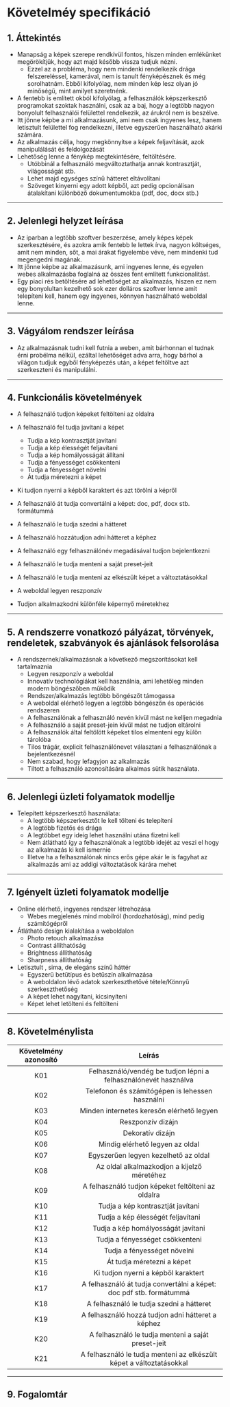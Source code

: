 # **Követelméy specifikáció**
## 1. Áttekintés
* Manapság a képek szerepe rendkívül fontos, hiszen minden emlékünket megörökítjük, hogy azt majd később vissza tudjuk nézni.
    * Ezzel az a probléma, hogy nem mindenki rendelkezik drága felszereléssel, kamerával, nem is tanult fényképésznek és még sorolhatnám. Ebből kifolyólag, nem minden kép lesz olyan jó minőségű, mint amilyet szeretnénk.
* A fentebb is említett okból kifolyólag, a felhasználók képszerkesztő programokat szoktak használni, csak az a baj, hogy a legtöbb nagyon bonyolult felhasználói felülettel rendelkezik, az árukról nem is beszélve.
* Itt jönne képbe a mi alkalmazásunk, ami nem csak ingyenes lesz, hanem letisztult felülettel fog rendelkezni, illetve egyszerűen használható akárki számára.
* Az alkalmazás célja, hogy megkönnyítse a képek feljavítását, azok manipulálását és feldolgozását
* Lehetőség lenne a fénykép megtekintésére, feltöltésére.
    * Utóbbinál a felhasználó megváltoztathatja annak kontrasztját, világosságát stb.
    * Lehet majd egységes színű hátteret eltávolítani
    * Szöveget kinyerni egy adott képből, azt pedig opcionálisan átalakítani különböző dokumentumokba (pdf, doc, docx stb.)
---
## 2. Jelenlegi helyzet leírása
* Az iparban a legtöbb szoftver beszerzése, amely képes képek szerkesztésére, és azokra amik fentebb le lettek írva, nagyon költséges, amit nem minden, sőt, a mai árakat figyelembe véve, nem mindenki tud megengedni magának.
* Itt jönne képbe az alkalmazásunk, ami ingyenes lenne, és egyelen webes alkalmazásba foglalná az összes fent említett funkcionalitást.
* Egy piaci rés betöltésére ad lehetőséget az alkalmazás, hiszen ez nem egy bonyolultan kezelhető sok ezer dolláros szoftver lenne amit telepíteni kell, hanem egy ingyenes, könnyen használható weboldal lenne.
---
## 3. Vágyálom rendszer leírása
* Az alkalmazásnak tudni kell futnia a weben, amit bárhonnan el tudnak érni probélma nélkül, ezáltal lehetőséget adva arra, hogy bárhol a világon tudjuk egyből fényképezés után, a képet feltöltve azt szerkeszteni és manipulálni.
---
## 4. Funkcionális követelmények
* A felhasználó tudjon képeket feltölteni az oldalra
* A felhasználó fel tudja javítani a képet
  * Tudja a kép kontrasztját javítani
  * Tudja a kép élességét feljavítani
  * Tudja a kép homályosságát állítani
  * Tudja a fényességet csökkenteni
  * Tudja a fényességet növelni
  * Át tudja méretezni a képet

* Ki tudjon nyerni a képből karaktert és azt törölni a képről
* A felhasználó át tudja convertálni a képet: doc, pdf, docx stb. formátummá 
* A felhasználó le tudja szedni a hátteret
* A felhasználó hozzátudjon adni hátteret a képhez
* A felhasználó egy felhasználónév megadásával tudjon bejelentkezni
* A felhasználó le tudja menteni a saját preset-jeit
* A felhasználó le tudja menteni az elkészült képet a változtatásokkal
* A weboldal legyen reszponzív
* Tudjon alkalmazkodni különféle képernyő méretekhez
  
---
## 5. A rendszerre vonatkozó pályázat, törvények, rendeletek, szabványok és ajánlások felsorolása
* A rendszernek/alkalmazásnak a következő megszorításokat kell tartalmaznia
    * Legyen reszponzív a weboldal
    * Innovatív technológiákat kell használnia, ami lehetőleg minden modern böngészőben működik
    * Rendszer/alkalmazás legtöbb böngészőt támogassa
    * A weboldal elérhető legyen a legtöbb böngészőn és operációs rendszeren
    * A felhasználónak a felhasználó nevén kívül mást ne kelljen megadnia
    * A felhasználó a saját preset-jein kívűl mást ne tudjon eltárolni
    * A felhasználók által feltölött képeket tilos elmenteni egy külön tárolóba
    * Tilos trágár, explicit felhasználónevet választani a felhasználónak a bejelentkezésnél
    * Nem szabad, hogy lefagyjon az alkalmazás
    * Tiltott a felhasználó azonosítására alkalmas sütik használata.

---
## 6. Jelenlegi üzleti folyamatok modellje
* Telepített képszerkesztő használata:
    * A legtöbb képszerkesztőt le kell tölteni és telepíteni
    * A legtöbb fizetős és drága
    * A legtöbbet egy ideig lehet használni utána fizetni kell
    * Nem átlátható így a felhasználónak a legtöbb idejét az veszi el hogy az alkalmazás ki kell ismernie
    * Illetve ha a felhasználónak nincs erős gépe akár le is fagyhat az alkalmazás ami az addigi változtatások kárára mehet

---
## 7. Igényelt üzleti folyamatok modellje
* Online elérhető, ingyenes rendszer létrehozása
    * Webes megjelenés mind mobilról (hordozhatóság), mind pedig számítógépről
* Átlátható design kialakítása a weboldalon
    * Photo retouch alkalmazása
    * Contrast állíthatóság
    * Brightness állíthatóság
    * Sharpness állíthatóság
* Letisztult , sima, de elegáns színű háttér
    * Egyszerű betűtípus és betűszín alkalmazása
    * A weboldalon lévő adatok szerkeszthetővé tétele/Könnyű szerkeszthetőség
    * A képet lehet nagyítani, kicsinyíteni
    * Képet lehet letölteni és feltölteni

---
## 8. Követelménylista
|Követelmény azonosító|      		      Leírás                      |
|        :----:       |			      :----:		          |
|     K01 	      |  Felhasználó/vendég be tudjon lépni a felhasználónevét használva |
|     K02 	      |  Telefonon és számitógépen is lehessen használni |
|	  K03 	      |  Minden internetes keresőn elérhető legyen	  |
|	  K04 	      |  Reszponzív dizájn 				  |
|	  K05 	      |  Dekoratív dizájn 				  |
|	  K06 	      |  Mindig elérhető legyen az oldal 				  |
|  	  K07 	      |  Egyszerűen legyen kezelhető az oldal		  |
|	  K08 	      |  Az oldal alkalmazkodjon a kijelző méretéhez	  |
|	  K09 	      |  A felhasználó tudjon képeket feltölteni az oldalra      |
|	  K10 	      |  Tudja a kép kontrasztját javítani     |
|	  K11 	      |  Tudja a kép élességét feljavítani      |
|	  K12 	      |  Tudja a kép homályosságát javítani      |
|	  K13 	      |  Tudja a fényességet csökkenteni     |
|	  K14 	      |  Tudja a fényességet növelni     |
|	  K15 	      |  Át tudja méretezni a képet      |
|	  K16 	      |  Ki tudjon nyerni a képből karaktert      |
|	  K17 	      |  A felhasználó át tudja convertálni a képet: doc pdf stb. formátummá       |
|	  K18 	      |  A felhasználó le tudja szedni a hátteret     |
|	  K19 	      |  A felhasználó hozzá tudjon adni hátteret a képhez      |
|	  K20 	      |  A felhasználó le tudja menteni a saját preset-jeit      |
|	  K21 	      |  A felhasználó le tudja menteni az elkészült képet a változtatásokkal     |


---
## 9. Fogalomtár